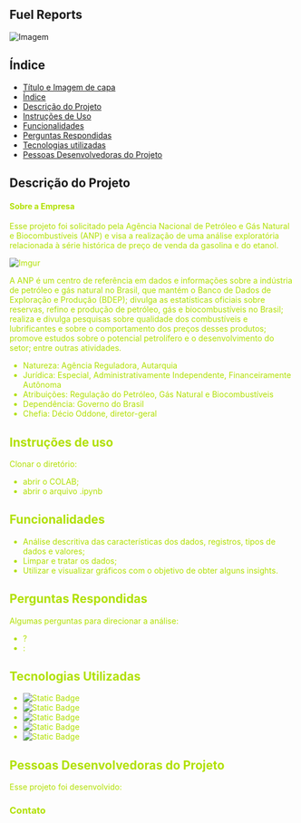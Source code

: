
## Fuel Reports


![Imagem](https://i.imgur.com/rLlABQU.png)



## Índice 

* [Título e Imagem de capa](#Título-e-Imagem-de-capa)
* [Índice](#índice)
* [Descrição do Projeto](#descrição-do-projeto)
* [Instruções de Uso](#instrução-de-uso)
* [Funcionalidades](#funcionalidades)
* [Perguntas Respondidas](#perguntas-respondidas)
* [Tecnologias utilizadas](#tecnologias-utilizadas)
* [Pessoas Desenvolvedoras do Projeto](#pessoas-desenvolvedoras)


## Descrição do Projeto

#### <font color = bluelight> Sobre a Empresa

Esse projeto foi solicitado pela Agência Nacional de Petróleo e Gás
Natural e Biocombustíveis (ANP) e visa a realização de uma análise exploratória
relacionada à série histórica de preço de venda da gasolina e do etanol.

![Imgur](https://i.imgur.com/vpCTyKv.jpg)

A ANP é um centro de referência em dados e informações sobre a indústria de
petróleo e gás natural no Brasil, que mantém o Banco de Dados de Exploração e
Produção (BDEP); divulga as estatísticas oficiais sobre reservas, refino e produção
de petróleo, gás e biocombustíveis no Brasil; realiza e divulga pesquisas sobre
qualidade dos combustíveis e lubrificantes e sobre o comportamento dos preços
desses produtos; promove estudos sobre o potencial petrolífero e o
desenvolvimento do setor; entre outras atividades.
- Natureza:	Agência Reguladora, Autarquia
- Jurídica: Especial, Administrativamente Independente, Financeiramente Autônoma
- Atribuições:	Regulação do Petróleo, Gás Natural e Biocombustíveis
- Dependência:	Governo do Brasil
- Chefia:	Décio Oddone, diretor-geral
    
## Instruções de uso

Clonar o diretório:
* abrir o COLAB;
* abrir o arquivo .ipynb

## Funcionalidades

*   Análise descritiva das características dos dados, registros, tipos de dados
    e valores;
*   Limpar e tratar os dados;
*   Utilizar e visualizar gráficos com o objetivo de obter alguns insights.

## Perguntas Respondidas 

Algumas perguntas para direcionar a análise:
  - ?
  - :
    
## Tecnologias Utilizadas

* ![Static Badge](https://img.shields.io/badge/%20-Pandas-%23150458?style=plano&logo=Pandas&cacheSeconds=%203600)
* ![Static Badge](https://img.shields.io/badge/%20-Google_Colab-black?style=plano&logo=Google%20Colab&logoColor=%23F9AB00&cacheSeconds=%203600)
* ![Static Badge](https://img.shields.io/badge/%20-Python-black?style=plano&logo=Python&logoColor=%233776AB&cacheSeconds=%203600)
* ![Static Badge](https://img.shields.io/badge/%20-Numpy-%23013243?style=plano&logo=Numpy&cacheSeconds=%203600)
* ![Static Badge](https://img.shields.io/badge/%20-Matplotlib-blue?style=plano&logo=Matplotlib&logoColor=%233776AB&cacheSeconds=%203600)

## Pessoas Desenvolvedoras do Projeto
Esse projeto foi desenvolvido:

### Contato
